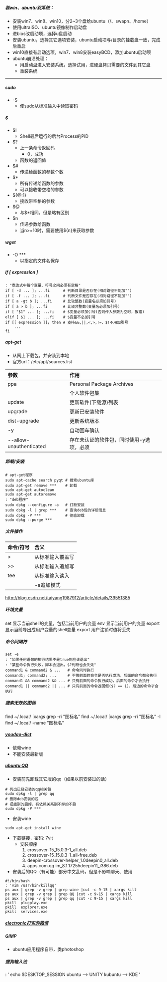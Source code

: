 ##### 装win、ubuntu双系统：
- 安装win7、win8、win10，分2~3个盘给ubuntu（/、swapn、/home）
- 使用ultraISO、ubuntu镜像制作启动盘
- 进bios改启动项，选择u盘启动
- 安装ubuntu，选择其它选项安装，ubuntu启动项与/目录的挂载盘一致，完成后重启
- win10直接有启动选项，win7、win8安装easyBCD，添加ubuntu启动项
- ubuntu崩溃处理：
    + 用启动盘进入安装系统，选择试用，进硬盘拷贝需要的文件到其它盘
    + 重装系统

---
##### sudo
- -S
    + 使sudo从标准输入中读取密码

##### $
- $!
    + Shell最后运行的后台Process的PID
- $?
    + 上一条命令返回码
        * 0，成功
    + 函数的返回值
- $#
    + 传递给函数的参数个数
- $*
    + 所有传递给函数的参数
    + 可以接收带空格的参数
- ${@:1}
    + 接收带空格的参数
- $@
    + 与$*相同，但是略有区别
- $n
    + 传递参数给函数
    + 当n>=10时，需要使用${n}来获取参数

##### wget
- -O ***
    + 以指定的文件名保存

##### if [ expression ]
```shell
: "表达式中每个变量、符号之间必须有空格"
if [ -d ... ]; ...fi      # 判断目录是否存在(相对路径不能加"")
if [ -f ... ]; ...fi      # 判断文件是否存在(相对路径不能加"")
if [ a -gt b ]; ...fi     # 比较整数(变量名必须加引号)
if [ a > b ]; ...fi       # 比较非整数(变量名必须加引号)
if [ "$1" ... ]; ...fi    # $变量必须加引号(否则传入参数为空时，报错)
elif [ $1 ... ]; ...fi    # $变量不必加引号
if [[ expression ]]; then # 支持&&,||,<,>,!=，$!不用加引号
    ...
fi
```

##### apt-get
- 从网上下载包，并安装到本地
- 官方url：/etc/apt/sources.list

|参数                     |作用                       |
|:----------------------|:------------------------|
|ppa                    |Personal Package Archives|
|                       |个人软件包集                   |
|update                 |更新软件(下载源)列表              |
|upgrade                |更新已安装软件                  |
|dist-upgrade           |更新系统版本                   |
|-y                     |自动回车确认                   |
|--allow-unauthenticated|存在未认证的软件包，同时使用-y选项，必须    |

##### 卸载/安装
```shell
# apt-get程序
sudo apt-cache search pyqt # 搜索ubuntu库
sudo apt-get remove ***    # 卸载
sudo apt-get autoclean
sudo apt-get autoremove
: "deb程序"
sudo dpkg --configure -a   # 打断安装
sudo dpkg -l | grep ***    # 查询deb包的详细信息
sudo dpkg -P ***           # 彻底卸载
sudo dpkg --purge ***
```

##### 文件操作

|命令/符号|含义      |
|:----|:-------|
|>    |从标准输入覆盖写|
|>>   |从标准输入追加写|
|tee  |从标准输入读入 |
|     |-a追加模式  |


http://blog.csdn.net/taiyang1987912/article/details/39551385

##### 环境变量
set 显示当前shell的变量，包括当前用户的变量
env 显示当前用户的变量
export 显示当前导出成用户变量的shell变量
export 用户注销时值将丢失


##### 命令间隔符
```shell
set -e
: "如果任何语句的执行结果不是true则应该退出"
: "某些命令执行失败，脚本会退出，$?判断也会失效"
command1 & command2 & ...   # 命令同时执行
command1; command2; ...     # 不管前面的命令是否执行成功，后面的命令都会执行
command1 && command2 && ... # 只有前面的命令执行成功，后面的命令才会执行
command1 || command2 || ... # 只有前面的命令返回假($? == 1)，后边的命令才会执行
```

##### 搜索无效的图标
find ~/.local/ |xargs grep -ri "图标名"
find ~/.local/ |xargs grep -ri "图标名" -l
find ~/.local/ -name "图标名"


##### [youdao-dict](http://codown.youdao.com/cidian/linux/youdao-dict_1.0.2~ubuntu_amd64.deb)
- 依赖wine
- 不能安装最新版

##### [ubuntu QQ](http://blog.csdn.net/ysy950803/article/details/52958538)
- 安装前先卸载其它版的qq（如果以前安装过的话）

```shell
# 列出已经安装的qq相关包
sudo dpkg -l | grep qq
# 删除deb安装的包
# 把能删的删掉，有依赖关系删不掉的不删
sudo dpkg -P ***
```
- 安装wine

```shell
sudo apt-get install wine
```
- [下载链接](https://pan.baidu.com/s/1kV0u7Nh)，密码: 7vit
    + 安装顺序
        1. crossover-15_15.0.3-1_all.deb
        2. crossover-15_15.0.3-1_all-free.deb
        3. deepin-crossover-helper_1.0deepin0_all.deb
        4. apps.com.qq.im_8.1.17255deepin11_i386.deb
- 安装后的QQ（有可能）部分中文乱码，但是不影响聊天、使用

```shell
#!/bin/bash
: 'vim /usr/bin/killqq'
ps aux | grep -v grep | grep wine |cut -c 9-15 | xargs kill
ps aux | grep -v grep | grep QQ |cut -c 9-15 | xargs kill
ps aux | grep -v grep | grep qq |cut -c 9-15 | xargs kill
pkill  plugplay.exe  
pkill  explorer.exe  
pkill  services.exe  
```

##### [electronic打包的微信](http://github.com/geeeeeeeeek/electronic-wechat)
##### GIMP
- ubuntu应用程序自带，类photoshop

##### 搜狗输入法

: '
echo $DESKTOP_SESSION
ubuntu --> UNITY
kubuntu --> KDE
'